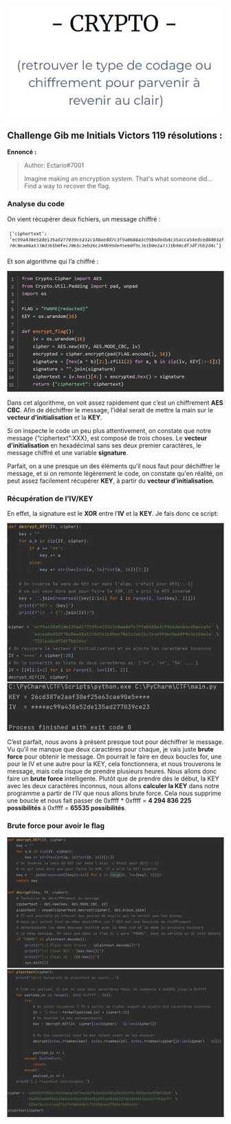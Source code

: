 <p align="center">
  <img src="./src/images/crypto.png"/>
</p>

## Challenge Gib me Initials Victors 119 résolutions :

**Ennoncé :**
>Author: Ectario#7001
>
>Imagine making an encryption system. That's what someone did...
>Find a way to recover the flag.



### Analyse du code

On vient récupérer deux fichiers, un message chiffré :

<img src="./src/images/crypto_Easy_1.png"/>

Et son algorithme qui l’a chiffré :

<img src="./src/images/crypto_Easy_2.png"/>

Dans cet algorithme, on voit assez rapidement que c’est un chiffrement **AES CBC**. 
Afin de déchiffrer le message, l’idéal serait de mettre la main sur le **vecteur d’initialisation** et la **KEY**.

Si on inspecte le code un peu plus attentivement, on constate que notre message {“ciphertext”:XXX}, est composé de trois choses.
Le **vecteur d'initialisation** en hexadécimal sans ses deux premier caractères, le message chiffré et une variable **signature**.

Parfait, on a une presque un des éléments qu’il nous faut pour déchiffrer le message, et si on remonte légèrement le code, on constate qu'en réalité, on peut assez facilement récupérer **KEY**, à partir du **vecteur d’initialisation**.



### Récupération de l’IV/KEY

En effet, la signature est le **XOR** entre l’**IV** et la **KEY**. 
Je fais donc ce script:

<img src="./src/images/crypto_Easy_3.png"/>
<img src="./src/images/crypto_Easy_4.png"/>

C’est parfait, nous avons à présent presque tout pour déchiffrer le message. Vu qu’il ne manque que deux caractères pour chaque, je vais juste **brute force** pour obtenir le message. On pourrait le faire en deux boucles for, une pour le IV et une autre pour la KEY, cela fonctionnera, et nous trouverons le message, mais cela risque de prendre plusieurs heures.
Nous allons donc faire un **brute force** intelligente. Plutôt que de prendre dès le début, la KEY avec les deux caractères inconnus, nous allons **calculer la KEY** dans notre programme a partir de l'IV que nous allons brute force. Cela nous supprime une boucle et nous fait passer de 0xffff * 0xffff = **4 294 836 225 possibilités** à 0xffff = **65535 possibilités**.



### Brute force pour avoir le flag

<img src="./src/images/crypto_Easy_5.png"/>
<img src="./src/images/crypto_Easy_6.png"/>